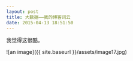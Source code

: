 ```yaml
---
layout: post
title: 大数据——我的博客词云
date: 2015-04-13 18:51:50
---
```




我觉得这很酷。

![an image]({{ site.baseurl }}/assets/image17.jpg)
